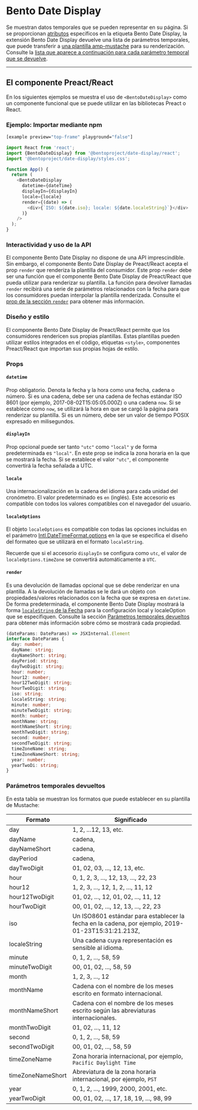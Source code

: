 # Bento Date Display

Se muestran datos temporales que se pueden representar en su página. Si se proporcionan [atributos](#attributes) específicos en la etiqueta Bento Date Display, la extensión Bento Date Display devuelve una lista de parámetros temporales, que puede transferir a [una plantilla amp-mustache](../../amp-mustache/amp-mustache.md) para su renderización. Consulte la [lista que aparece a continuación para cada parámetro temporal que se devuelve](#returned-time-parameters).

<!--
## Web Component

TODO(https://go.amp.dev/issue/36619): Restore this section. We don't include it because we don't support <template> in Bento Web Components yet.

An older version of this file contains the removed section, though it's incorrect:

https://github.com/ampproject/amphtml/blob/422d171e87571c4d125a2bf956e78e92444c10e8/extensions/amp-date-display/1.0/README.md
-->

---

## El componente Preact/React

En los siguientes ejemplos se muestra el uso de `<BentoDateDisplay>` como un componente funcional que se puede utilizar en las bibliotecas Preact o React.

### Ejemplo: Importar mediante npm

```sh
[example preview="top-frame" playground="false"]
```

```javascript
import React from 'react';
import {BentoDateDisplay} from '@bentoproject/date-display/react';
import '@bentoproject/date-display/styles.css';

function App() {
  return (
    <BentoDateDisplay
      datetime={dateTime}
      displayIn={displayIn}
      locale={locale}
      render={(date) => (
        <div>{`ISO: ${date.iso}; locale: ${date.localeString}`}</div>
      )}
    />
  );
}
```

### Interactividad y uso de la API

El componente Bento Date Display no dispone de una API imprescindible. Sin embargo, el componente Bento Date Display de Preact/React acepta el prop `render` que renderiza la plantilla del consumidor. Este prop `render` debe ser una función que el componente Bento Date Display de Preact/React que pueda utilizar para renderizar su plantilla. La función para devolver llamadas `render` recibirá una serie de parámetros relacionados con la fecha para que los consumidores puedan interpolar la plantilla renderizada. Consulte el <a href="#render" data-md-type="link">prop de la sección `render`</a> para obtener más información.

### Diseño y estilo

El componente Bento Date Display de Preact/React permite que los consumidores rendericen sus propias plantillas. Estas plantillas pueden utilizar estilos integrados en el código, etiquetas `<style>`, componentes Preact/React que importan sus propias hojas de estilo.

### Props

#### `datetime`

Prop obligatorio. Denota la fecha y la hora como una fecha, cadena o número. Si es una cadena, debe ser una cadena de fechas estándar ISO 8601 (por ejemplo, 2017-08-02T15:05:05.000Z) o una cadena `now`. Si se establece como `now`, se utilizará la hora en que se cargó la página para renderizar su plantilla. Si es un número, debe ser un valor de tiempo POSIX expresado en milisegundos.

#### `displayIn`

Prop opcional puede ser tanto `"utc"` como `"local"` y de forma predeterminada es `"local"`. En este prop se indica la zona horaria en la que se mostrará la fecha. Si se establece el valor `"utc"`, el componente convertirá la fecha señalada a UTC.

#### `locale`

Una internacionalización en la cadena del idioma para cada unidad del cronómetro. El valor predeterminado es `en` (inglés). Este accesorio es compatible con todos los valores compatibles con el navegador del usuario.

#### `localeOptions`

El objeto `localeOptions` es compatible con todas las opciones incluidas en el parámetro [Intl.DateTimeFormat.options](https://developer.mozilla.org/en-US/docs/Web/JavaScript/Reference/Global_Objects/Intl/DateTimeFormat/DateTimeFormat#parameters) en la que se especifica el diseño del formateo que se utilizará en el formato `localeString`.

Recuerde que si el accesorio `displayIn` se configura como `utc`, el valor de `localeOptions.timeZone` se convertirá automáticamente a `UTC`.

#### `render`

Es una devolución de llamadas opcional que se debe renderizar en una plantilla. A la devolución de llamadas se le dará un objeto con propiedades/valores relacionados con la fecha que se expresa en `datetime`. De forma predeterminada, el componente Bento Date Display mostrará la forma [`localeString` de la Fecha](https://developer.mozilla.org/en-US/docs/Web/JavaScript/Reference/Global_Objects/Date/toLocaleString) para la configuración local y localeOption que se especifiquen. Consulte la sección [Parámetros temporales devueltos](#returned-time-parameters) para obtener más información sobre cómo se mostrará cada propiedad.

```typescript
(dateParams: DateParams) => JSXInternal.Element
interface DateParams {
  day: number;
  dayName: string;
  dayNameShort: string;
  dayPeriod: string;
  dayTwoDigit: string;
  hour: number;
  hour12: number;
  hour12TwoDigit: string;
  hourTwoDigit: string;
  iso: string;
  localeString: string;
  minute: number;
  minuteTwoDigit: string;
  month: number;
  monthName: string;
  monthNameShort: string;
  monthTwoDigit: string;
  second: number;
  secondTwoDigit: string;
  timeZoneName: string;
  timeZoneNameShort: string;
  year: number;
  yearTwoDi: string;
}
```

### Parámetros temporales devueltos

En esta tabla se muestran los formatos que puede establecer en su plantilla de Mustache:

Formato | Significado
--- | ---
day | 1, 2, ...12, 13, etc.
dayName | cadena,
dayNameShort | cadena,
dayPeriod | cadena,
dayTwoDigit | 01, 02, 03, ..., 12, 13, etc.
hour | 0, 1, 2, 3, ..., 12, 13, ..., 22, 23
hour12 | 1, 2, 3, ..., 12, 1, 2, ..., 11, 12
hour12TwoDigit | 01, 02, ..., 12, 01, 02, ..., 11, 12
hourTwoDigit | 00, 01, 02, ..., 12, 13, ..., 22, 23
iso | Un ISO8601 estándar para establecer la fecha en la cadena, por ejemplo, 2019-01-23T15:31:21.213Z,
localeString | Una cadena cuya representación es sensible al idioma.
minute | 0, 1, 2, ..., 58, 59
minuteTwoDigit | 00, 01, 02, ..., 58, 59
month | 1, 2, 3, ..., 12
monthName | Cadena con el nombre de los meses escrito en formato internacional.
monthNameShort | Cadena con el nombre de los meses escrito según las abreviaturas internacionales.
monthTwoDigit | 01, 02, ..., 11, 12
second | 0, 1, 2, ..., 58, 59
secondTwoDigit | 00, 01, 02, ..., 58, 59
timeZoneName | Zona horaria internacional, por ejemplo, `Pacific Daylight Time`
timeZoneNameShort | Abreviatura de la zona horaria internacional, por ejemplo, `PST`
year | 0, 1, 2, ..., 1999, 2000, 2001, etc.
yearTwoDigit | 00, 01, 02, ..., 17, 18, 19, ..., 98, 99
